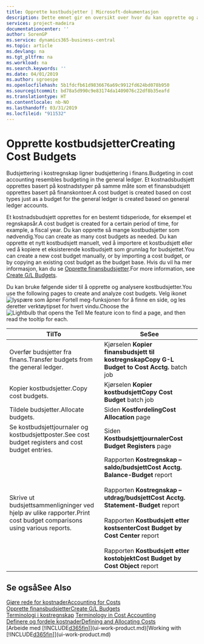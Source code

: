 ```yaml
---
title: Opprette kostbudsjetter | Microsoft-dokumentasjon
description: Dette emnet gir en oversikt over hvor du kan opprette og analysere kostbudsjetter.
services: project-madeira
documentationcenter: ''
author: SorenGP
ms.service: dynamics365-business-central
ms.topic: article
ms.devlang: na
ms.tgt_pltfrm: na
ms.workload: na
ms.search.keywords: ''
ms.date: 04/01/2019
ms.author: sgroespe
ms.openlocfilehash: 5b1fdcfb61d9836676a69c9912fd624bd078b950
ms.sourcegitcommit: bd78a5d990c9e83174da1409076c22df8b35eafd
ms.translationtype: HT
ms.contentlocale: nb-NO
ms.lasthandoff: 03/31/2019
ms.locfileid: "911532"
---
```

# <a name="creating-cost-budgets"></a><span data-ttu-id="675e8-103">Opprette kostbudsjetter</span><span class="sxs-lookup"><span data-stu-id="675e8-103">Creating Cost Budgets</span></span>
<span data-ttu-id="675e8-104">Budsjettering i kostregnskap ligner budsjettering i finans.</span><span class="sxs-lookup"><span data-stu-id="675e8-104">Budgeting in cost accounting resembles budgeting in the general ledger.</span></span> <span data-ttu-id="675e8-105">Et kostnadsbudsjett opprettes basert på kostnadstyper på samme måte som et finansbudsjett opprettes basert på finanskontoer.</span><span class="sxs-lookup"><span data-stu-id="675e8-105">A cost budget is created based on cost types just as a budget for the general ledger is created based on general ledger accounts.</span></span>  

<span data-ttu-id="675e8-106">Et kostnadsbudsjett opprettes for en bestemt tidsperiode, for eksempel et regnskapsår.</span><span class="sxs-lookup"><span data-stu-id="675e8-106">A cost budget is created for a certain period of time, for example, a fiscal year.</span></span> <span data-ttu-id="675e8-107">Du kan opprette så mange kostbudsjetter som nødvendig.</span><span class="sxs-lookup"><span data-stu-id="675e8-107">You can create as many cost budgets as needed.</span></span> <span data-ttu-id="675e8-108">Du kan opprette et nytt kostbudsjett manuelt, ved å importere et kostbudsjett eller ved å kopiere et eksisterende kostbudsjett som grunnlag for budsjettet.</span><span class="sxs-lookup"><span data-stu-id="675e8-108">You can create a new cost budget manually, or by importing a cost budget, or by copying an existing cost budget as the budget base.</span></span> <span data-ttu-id="675e8-109">Hvis du vil ha mer informasjon, kan du se [Opprette finansbudsjetter](finance-how-create-budgets.md).</span><span class="sxs-lookup"><span data-stu-id="675e8-109">For more information, see [Create G/L Budgets](finance-how-create-budgets.md).</span></span>

<span data-ttu-id="675e8-110">Du kan bruke følgende sider til å opprette og analysere kostbudsjetter.</span><span class="sxs-lookup"><span data-stu-id="675e8-110">You use the following pages to create and analyze cost budgets.</span></span> <span data-ttu-id="675e8-111">Velg ikonet ![lyspære som åpner Fortell meg-funksjonen](media/ui-search/search_small.png "Fortell hva du vil gjøre ikonet") for å finne en side, og les deretter verktøytipset for hvert vindu.</span><span class="sxs-lookup"><span data-stu-id="675e8-111">Choose the ![Lightbulb that opens the Tell Me feature](media/ui-search/search_small.png "Tell me what you want to do") icon to find a page, and then read the tooltip for each.</span></span>

|<span data-ttu-id="675e8-112">Til</span><span class="sxs-lookup"><span data-stu-id="675e8-112">To</span></span>|<span data-ttu-id="675e8-113">Se</span><span class="sxs-lookup"><span data-stu-id="675e8-113">See</span></span>|  
|--------|---------|  
|<span data-ttu-id="675e8-114">Overfør budsjetter fra finans.</span><span class="sxs-lookup"><span data-stu-id="675e8-114">Transfer budgets from the general ledger.</span></span>|<span data-ttu-id="675e8-115">Kjørselen **Kopier finansbudsjett til kostregnskap**</span><span class="sxs-lookup"><span data-stu-id="675e8-115">**Copy G-L Budget to Cost Acctg.** batch job</span></span>|  
|<span data-ttu-id="675e8-116">Kopier kostbudsjetter.</span><span class="sxs-lookup"><span data-stu-id="675e8-116">Copy cost budgets.</span></span>|<span data-ttu-id="675e8-117">Kjørselen **Kopier kostbudsjett**</span><span class="sxs-lookup"><span data-stu-id="675e8-117">**Copy Cost Budget** batch job</span></span>|  
|<span data-ttu-id="675e8-118">Tildele budsjetter.</span><span class="sxs-lookup"><span data-stu-id="675e8-118">Allocate budgets.</span></span>|<span data-ttu-id="675e8-119">Siden **Kostfordeling**</span><span class="sxs-lookup"><span data-stu-id="675e8-119">**Cost Allocation** page</span></span>|  
|<span data-ttu-id="675e8-120">Se kostbudsjettjournaler og kostbudsjettposter.</span><span class="sxs-lookup"><span data-stu-id="675e8-120">See cost budget registers and cost budget entries.</span></span>|<span data-ttu-id="675e8-121">Siden **Kostbudsjettjournaler**</span><span class="sxs-lookup"><span data-stu-id="675e8-121">**Cost Budget Registers** page</span></span>|  
|<span data-ttu-id="675e8-122">Skrive ut budsjettsammenligninger ved hjelp av ulike rapporter.</span><span class="sxs-lookup"><span data-stu-id="675e8-122">Print cost budget comparisons using various reports.</span></span>|<span data-ttu-id="675e8-123">Rapporten **Kostregnskap – saldo/budsjett**</span><span class="sxs-lookup"><span data-stu-id="675e8-123">**Cost Acctg. Balance-Budget** report</span></span><br /><br /> <span data-ttu-id="675e8-124">Rapporten **Kostregnskap – utdrag/budsjett**</span><span class="sxs-lookup"><span data-stu-id="675e8-124">**Cost Acctg. Statement-Budget** report</span></span><br /><br /> <span data-ttu-id="675e8-125">Rapporten **Kostbudsjett etter kostsenter**</span><span class="sxs-lookup"><span data-stu-id="675e8-125">**Cost Budget by Cost Center** report</span></span><br /><br /> <span data-ttu-id="675e8-126">Rapporten **Kostbudsjett etter kostobjekt**</span><span class="sxs-lookup"><span data-stu-id="675e8-126">**Cost Budget by Cost Object** report</span></span>|  

## <a name="see-also"></a><span data-ttu-id="675e8-127">Se også</span><span class="sxs-lookup"><span data-stu-id="675e8-127">See Also</span></span>  
[<span data-ttu-id="675e8-128">Gjøre rede for kostnader</span><span class="sxs-lookup"><span data-stu-id="675e8-128">Accounting for Costs</span></span>](finance-manage-cost-accounting.md)  
[<span data-ttu-id="675e8-129">Opprette finansbudsjetter</span><span class="sxs-lookup"><span data-stu-id="675e8-129">Create G/L Budgets</span></span>](finance-how-create-budgets.md)  
<span data-ttu-id="675e8-130">[Terminologi i kostregnskap](finance-terminology-in-cost-accounting.md) </span><span class="sxs-lookup"><span data-stu-id="675e8-130">[Terminology in Cost Accounting](finance-terminology-in-cost-accounting.md) </span></span>  
[<span data-ttu-id="675e8-131">Definere og fordele kostnader</span><span class="sxs-lookup"><span data-stu-id="675e8-131">Defining and Allocating Costs</span></span>](finance-define-and-allocate-costs.md)  
<span data-ttu-id="675e8-132">[Arbeide med [!INCLUDE[d365fin](includes/d365fin_md.md)]](ui-work-product.md)</span><span class="sxs-lookup"><span data-stu-id="675e8-132">[Working with [!INCLUDE[d365fin](includes/d365fin_md.md)]](ui-work-product.md)</span></span>
